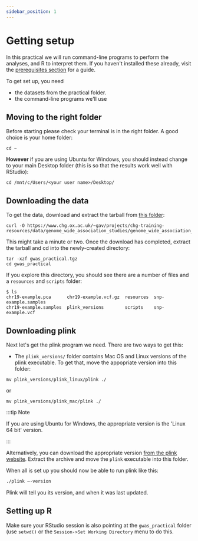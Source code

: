 ```yaml
---
sidebar_position: 1
---
```


# Getting setup

In this practical we will run command-line programs to perform the analyses, and R to interpret them. If you haven't
installed these already, visit the [prerequisites section](/prerequisites) for a guide.

To get set up, you need

- the datasets from the practical folder.
- the command-line programs we'll use

## Moving to the right folder

Before starting please check your terminal is in the right folder.  A good choice is your home folder:
```
cd ~
```

**However** if you are using Ubuntu for Windows, you should instead change to your main Desktop folder (this is so that the
results work well with RStudio):

```
cd /mnt/c/Users/<your user name>/Desktop/
```

## Downloading the data

To get the data, download and extract the tarball from
[this folder](https://www.chg.ox.ac.uk/~gav/projects/chg-training-resources/data/genome_wide_association_studies/genome_wide_association_analysis/):

```
curl -O https://www.chg.ox.ac.uk/~gav/projects/chg-training-resources/data/genome_wide_association_studies/genome_wide_association_analysis/gwas_practical.tgz
```

This might take a minute or two.  Once the download has completed, extract the tarball and cd into the newly-created directory:

```
tar -xzf gwas_practical.tgz
cd gwas_practical
```

If you explore this directory, you should see there are a number of files and a `resources` and `scripts` folder:

    $ ls
    chr19-example.pca      chr19-example.vcf.gz  resources	snp-example.samples
    chr19-example.samples  plink_versions	     scripts	snp-example.vcf

## Downloading plink

Next let's get the plink program we need.  There are two ways to get this:

* The `plink_versions/` folder contains Mac OS and Linux versions of the plink executable. To get that, move the appopriate
  version into this folder:
  
```
mv plink_versions/plink_linux/plink ./
```
or
```
mv plink_versions/plink_mac/plink ./
```

:::tip Note

If you are using Ubuntu for Windows, the appropriate version is the 'Linux 64 bit' version.

:::

Alternatively, you can download the appropriate version [from the plink website](https://www.cog-genomics.org/plink/). Extract
the archive and move the `plink` executable into this folder.

When all is set up you should now be able to run plink like this:
```sh
./plink –-version
```

Plink will tell you its version, and when it was last updated.  


## Setting up R

Make sure your RStudio session is also pointing at the `gwas_practical` folder (use `setwd()` or the `Session->Set Working
Directory` menu to do this.

